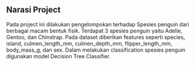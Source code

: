 ## Narasi Project
Pada project ini dilakukan pengelompokan terhadap Spesies penguin dari berbagai macam bentuk fisik. Terdapat 3 spesies penguin yaitu Adelie, Gentoo, dan Chinstrap. Pada dataset diberikan features seperti species, island, culmen_length_mm, culmen_depth_mm, flipper_length_mm, body_mass_g, dan sex. Dalam melakukan classification spesies penguin digunakan model Decision Tree Classifier.
